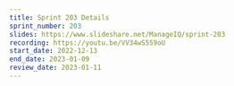 ```yaml
---
title: Sprint 203 Details
sprint_number: 203
slides: https://www.slideshare.net/ManageIQ/sprint-203
recording: https://youtu.be/VV34wS559oU
start_date: 2022-12-13
end_date: 2023-01-09
review_date: 2023-01-11
---
```

